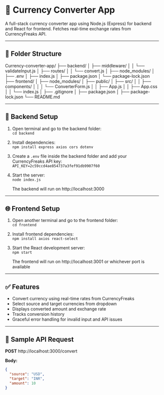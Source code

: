 # 💱 Currency Converter App

A full-stack currency converter app using Node.js (Express) for backend and React for frontend. Fetches real-time exchange rates from CurrencyFreaks API.

---

## 📁 Folder Structure

Currency-converter-app/
├── backend/
│   ├── middleware/
│   │   └── validateInput.js
│   ├── routes/
│   │   └── convert.js
│   ├── node_modules/
│   ├── .env
│   ├── index.js
│   ├── package.json
│   └── package-lock.json
├── frontend/
│   ├── node_modules/
│   ├── public/
│   ├── src/
│   │   ├── components/
│   │   │   └── ConverterForm.js
│   │   ├── App.js
│   │   ├── App.css
│   │   └── index.js
│   ├── .gitignore
│   ├── package.json
│   ├── package-lock.json
└── README.md

---

## 🔧 Backend Setup

1. Open terminal and go to the backend folder:  
   `cd backend`

2. Install dependencies:  
   `npm install express axios cors dotenv`

3. Create a `.env` file inside the backend folder and add your CurrencyFreaks API key:  
   `API_KEY=2c59ccd4ae854737a3fef91db9907f60` 

4. Start the server:  
   `node index.js`

   The backend will run on http://localhost:3000

---

## 🌐 Frontend Setup

1. Open another terminal and go to the frontend folder:  
   `cd frontend`

2. Install frontend dependencies:  
   `npm install axios react-select`

3. Start the React development server:  
   `npm start`

   The frontend will run on http://localhost:3001 or whichever port is available

---

## ✅ Features

- Convert currency using real-time rates from CurrencyFreaks  
- Select source and target currencies from dropdown  
- Displays converted amount and exchange rate  
- Tracks conversion history  
- Graceful error handling for invalid input and API issues

---

## 🧪 Sample API Request

**POST** http://localhost:3000/convert

**Body:**
```json
{
  "source": "USD",
  "target": "INR",
  "amount": 10
}
